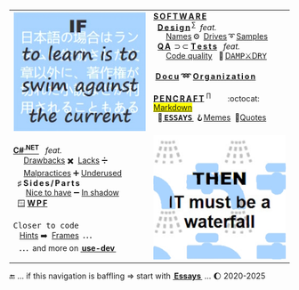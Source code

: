<table><tr valign="top">
    <td width="50%">
      <picture><img src="README+/_rsc/_img/_nav/learn_is_swim.jpg" alt="&nbsp;If to learn is to swim against the current ..." /></picture>
    </td><td width="50%">
     <a href="README+/software/ArcDeco"><b>S&thinsp;O&thinsp;F&thinsp;T&thinsp;W&thinsp;A&thinsp;R&thinsp;E</b></a><br/>
     &nbsp;&nbsp;<a href="README+/software/design/"><b>D&thinsp;e&thinsp;s&thinsp;i&thinsp;g&thinsp;n</b></a>&thinsp;<sup>∑</sup>&nbsp;&nbsp;<i>feat.</i>
          <br />
     <!-- -->
     <!--                               NAMES, DRIVES, SAMPLES          --!>
     <!-- -->
     &nbsp;&nbsp;&nbsp;&nbsp;&nbsp;&nbsp;<a href="README+/software/design/names">Names</a>&thinsp;⚙️&thinsp;
    <a href="README+/software/design/drive/">Drives</a>&thinsp;➰&thinsp;<a href="README+/software/design/samples">Samples</a><br/>
     <!-- -->
     <!--                               QA and TESTS          --!>
     <!-- -->
     &nbsp;&nbsp;<a href="README+/software/QA/"><b>Q&thinsp;A</b></a>&thinsp;&nbsp;⊃&thinsp;⊂&nbsp;<a href="README+/software/tests/"><b>T&thinsp;e&thinsp;s&thinsp;t&thinsp;s</b></a>&nbsp;&nbsp;&nbsp;<i>feat.</i>
     <br />
    &nbsp;&nbsp;&nbsp;&nbsp;&nbsp;&nbsp;<a href="README+/software/QA/README+/code-quality.md">Code quality</a>&nbsp;&nbsp;&nbsp;🧪&thinsp;<a href="README+/software/tests/asQA/README+/tests-damp_vs_dry.md">D<samp>AMP</samp>⚔️D<samp>RY</samp></a>
     <!-- -->
     <!--                               DOCU and ORG          --!>
     <!-- -->
     <h4>&nbsp;<a href="README+/software/docu"><b><ins>D&thinsp;o&thinsp;c&thinsp;u</ins></b></a> ➿ <a href="README+/software/mngmnt"><b><ins>O&thinsp;r&thinsp;g&thinsp;a&thinsp;n&thinsp;i&thinsp;z&thinsp;a&thinsp;t&thinsp;i&thinsp;o&thinsp;n</ins></b></a></h4>
    <!-- -->
     <!--                              P E N C R A F T          --!>
     <!-- -->
     <a href="README+/pencraft"><b>P&thinsp;E&thinsp;N&thinsp;C&thinsp;R&thinsp;A&thinsp;F&thinsp;T</b></a>&nbsp;<sup>∏</sup>&nbsp;&nbsp;&nbsp;&nbsp;&nbsp;&nbsp;&nbsp;
        :octocat:&thinsp;<mark><a href="README+/pencraft/README+/kyrios-markdown_on_git.md">Markdown</a></mark><br/>
      &nbsp;&nbsp;🥱<a href="README+/pencraft/README+/essays/README.md">&thinsp;<b><samp>ESSAYS</samp></b>&thinsp;</a>&nbsp;🪝<a href="README+/pencraft/README+/memes/README.md">Memes</a>&nbsp;&nbsp;🥨<a href="README+/pencraft/README+/quotes/README.md">Quotes</a>
     </td>
</tr><tr></tr><tr><td><!--                  C#.NET              --!>
<a href="README+/.net/"><b>C#<sup>.NET</sup></b></a>&nbsp;&nbsp;&nbsp;<i>feat.</i><br/>
&nbsp;&nbsp;&nbsp;&nbsp;&nbsp;<a href="README+/.net/README+/cs-drawbacks.md">Drawbacks</a>&nbsp;✖️&nbsp;
<a href="README+/.net/README+/cs-lacks.md">Lacks</a>&nbsp;➗&nbsp;
 <br/>
&nbsp;&nbsp;&nbsp;&nbsp;&nbsp;<a href="README+/.net/README+/cs-malpractice.md">Malpractices</a>&nbsp;➕&nbsp;<a href="README+/.net/README+/cs-feat_underused.md">Underused</a>
 <br /><!--                                                C#  S I D E S and P A R T S         --!>
 &nbsp;&nbsp;<b>♯</b>&nbsp;<b>S&thinsp;i&thinsp;d&thinsp;e&thinsp;s&thinsp;/&thinsp;P&thinsp;a&thinsp;r&thinsp;t&thinsp;s</b>
   <br/>
&nbsp;&nbsp;&nbsp;&nbsp;&nbsp;&nbsp;<a href="README+/.net/README+/parts/cs-lacks-parts.md">Nice to have</a>&nbsp;➖&nbsp;<a href="README+/.net/README+/parts/cs-feat_shadow.md">In shadow</a><br/>
     <!--                               WPF          --!>
  &nbsp;&nbsp;🪟&nbsp;<a href="README+/.net/README+/wpf"><b>W&thinsp;P&thinsp;F</b></a>
    <!--                   C L O S E R  to  C O D E      --!>
 <br/><br/><kbd>Closer to code</kbd><br/>
  &nbsp;&nbsp;&nbsp;<a href="README+/.net/README+/cs-hints.md">Hints</a>&nbsp;➡️&nbsp;
 <a href="https://github.com/Kyriosity/use-dev/tree/main/README%2B/frames">Frames</a>&nbsp;&nbsp;<b>.&thinsp;.&thinsp;.</b>
 <br />
 &nbsp;&nbsp;&nbsp;<b>.&thinsp;.&thinsp;.</b>&nbsp;&nbsp;and more on <a href="https://github.com/Kyriosity/use-dev/"><b>&thinsp;use-dev&thinsp;</b></a>&nbsp;
</td><td>
      <picture><img src="README+/_rsc/_img/_nav/IT_is_waterfall.jpg" alt="&nbsp;... then IT must be a waterfall" /></picture>
     </td>
</table>
🔚 ... if this navigation is baffling &rArr; start with <a href="README+/pencraft/README+/essays/README.md"><b>&thinsp;Essays&thinsp;</b></a> ... 🌔 2020-2025
